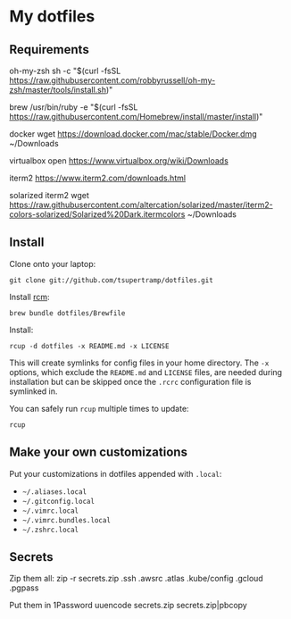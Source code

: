 My dotfiles
===================

Requirements
------------

oh-my-zsh
 sh -c "$(curl -fsSL https://raw.githubusercontent.com/robbyrussell/oh-my-zsh/master/tools/install.sh)"

brew
 /usr/bin/ruby -e "$(curl -fsSL https://raw.githubusercontent.com/Homebrew/install/master/install)"

docker
 wget https://download.docker.com/mac/stable/Docker.dmg ~/Downloads

virtualbox
 open https://www.virtualbox.org/wiki/Downloads

iterm2
 https://www.iterm2.com/downloads.html

solarized iterm2
 wget https://raw.githubusercontent.com/altercation/solarized/master/iterm2-colors-solarized/Solarized%20Dark.itermcolors ~/Downloads

Install
-------

Clone onto your laptop:

    git clone git://github.com/tsupertramp/dotfiles.git

Install [rcm](https://github.com/thoughtbot/rcm):

    brew bundle dotfiles/Brewfile

Install:

    rcup -d dotfiles -x README.md -x LICENSE

This will create symlinks for config files in your home directory. The
`-x` options, which exclude the `README.md` and `LICENSE` files, are
needed during installation but can be skipped once the `.rcrc`
configuration file is symlinked in.

You can safely run `rcup` multiple times to update:

    rcup

Make your own customizations
----------------------------

Put your customizations in dotfiles appended with `.local`:

* `~/.aliases.local`
* `~/.gitconfig.local`
* `~/.vimrc.local`
* `~/.vimrc.bundles.local`
* `~/.zshrc.local`

Secrets
----------------------------
Zip them all:
 zip -r secrets.zip .ssh .awsrc .atlas .kube/config .gcloud .pgpass


Put them in 1Password
 uuencode secrets.zip secrets.zip|pbcopy
